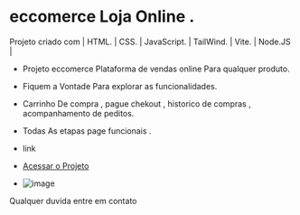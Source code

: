 # eccomerce Loja Online .
Projeto criado com | HTML. | CSS. | JavaScript. | TailWind. | Vite. | Node.JS |
 - Projeto eccomerce Plataforma de vendas online  Para qualquer produto.
 - Fiquem a Vontade Para explorar as funcionalidades.
 - Carrinho De compra , pague chekout , historico de compras , acompanhamento de peditos.
 - Todas As etapas  page funcionais .

- link
- [Acessar o Projeto](https://felipefonteslisboa.github.io/eccomerce/)
- ![image](https://github.com/FelipeFontesLisboa/eccomerce/assets/140672254/e1816298-6baa-4230-a456-348a522c6c9c)


Qualquer duvida entre em contato 
